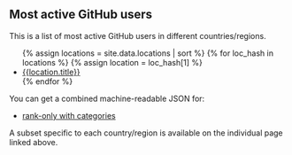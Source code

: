 ## Most active GitHub users

This is a list of most active GitHub users in different countries/regions.
<ul class="country-list">
{% assign locations = site.data.locations | sort %}
{% for loc_hash in locations %}
  {% assign location = loc_hash[1] %}
  <li><a href="{{location.page | remove: '.html'}}">{{location.title}}</a></li>
{% endfor %}
</ul>

You can get a combined machine-readable JSON for:
<ul>
<li><a href="rank_only.json">rank-only with categories</a></li>
</ul>
A subset specific to each country/region is available on the individual page linked above.
